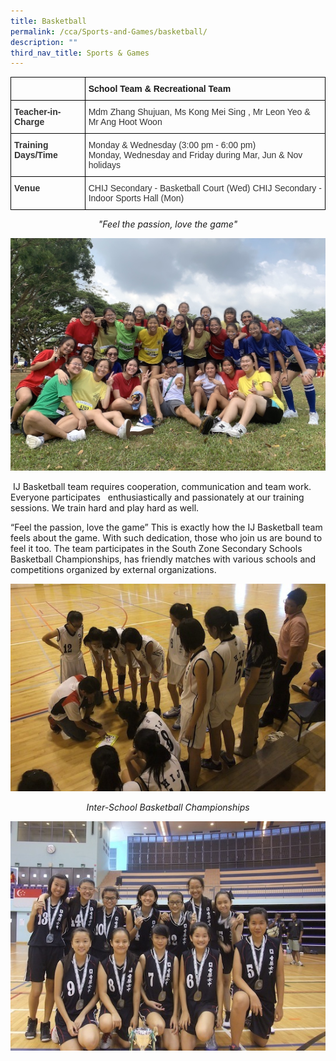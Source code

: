 ```yaml
---
title: Basketball
permalink: /cca/Sports-and-Games/basketball/
description: ""
third_nav_title: Sports & Games
---
```

<style type="text/css">
.tg  {border-collapse:collapse;border-spacing:0;}
.tg td{border-color:black;border-style:solid;border-width:1px;font-family:Arial, sans-serif;font-size:14px;
  overflow:hidden;padding:10px 5px;word-break:normal;}
.tg th{border-color:black;border-style:solid;border-width:1px;font-family:Arial, sans-serif;font-size:14px;
  font-weight:normal;overflow:hidden;padding:10px 5px;word-break:normal;}
.tg .tg-1wig{font-weight:bold;text-align:left;vertical-align:top}
.tg .tg-pvk6{color:#333;text-align:left;vertical-align:middle}
.tg .tg-osjb{color:#333;font-weight:bold;text-align:left;vertical-align:top}
</style>
<table class="tg">
<thead>
  <tr>
    <th class="tg-osjb"></th>
    <th class="tg-1wig">School Team &amp; Recreational Team</th>
  </tr>
</thead>
<tbody>
  <tr>
    <td class="tg-osjb">Teacher-in-Charge<br></td>
    <td class="tg-pvk6"><span style="color:inherit;background-color:transparent">Mdm Zhang Shujuan, Ms Kong Mei Sing , Mr Leon Yeo &amp;</span><br><span style="color:inherit;background-color:transparent">Mr Ang Hoot Woon</span><br></td>
  </tr>
  <tr>
    <td class="tg-osjb">Training Days/Time<br></td>
    <td class="tg-pvk6"><span style="color:inherit;background-color:transparent">Monday &amp; Wednesday (3:00 pm - 6:00 pm)</span><br><span style="color:inherit;background-color:transparent">Monday, Wednesday and Friday during Mar, Jun &amp; Nov holidays</span></td>
  </tr>
  <tr>
    <td class="tg-osjb">Venue<br></td>
    <td class="tg-pvk6"><span style="color:inherit;background-color:transparent">CHIJ Secondary - Basketball Court (Wed) CHIJ Secondary - Indoor Sports Hall (Mon)</span></td>
  </tr>
</tbody>
</table>

<center><i>"Feel the passion, love the game"</i></center>

![](/images/Basketball%202.jpg)

 IJ Basketball team requires cooperation, communication and team work. Everyone participates   enthusiastically and passionately at our training sessions. We train hard and play hard as well.

  

“Feel the passion, love the game” This is exactly how the IJ Basketball team feels about the game. With such dedication, those who join us are bound to feel it too. The team participates in the South Zone Secondary Schools Basketball Championships, has friendly matches with various schools and competitions organized by external organizations.

![](/images/Basketball%20(Students-2).jpg)
<center><i>Inter-School Basketball Championships</i></center>

![](/images/Basketball%20(Students-3).jpg)